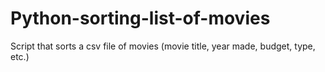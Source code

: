 # Python-sorting-list-of-movies
Script that sorts a csv file of movies (movie title, year made, budget, type, etc.)
